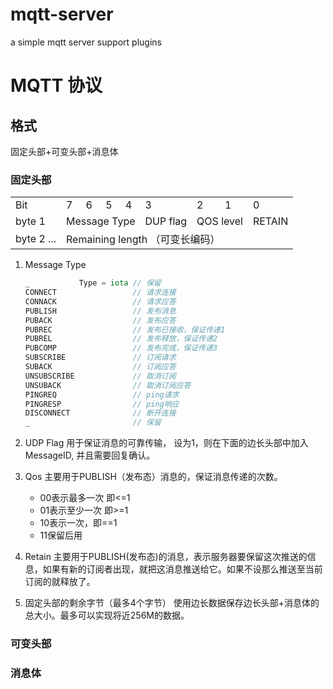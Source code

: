 # mqtt-server
a simple mqtt server support plugins

# MQTT 协议

## 格式

固定头部+可变头部+消息体

### 固定头部

<table>
   <tr>
      <td>Bit</td>
      <td>7</td>
      <td>6</td>
      <td>5</td>
      <td>4</td>
      <td>3</td>
      <td>2</td>
      <td>1</td>
      <td>0</td>
   </tr>
   <tr>
      <td>byte 1</td>
      <td colspan="4">Message Type</td>
      <td>DUP flag</td>
      <td colspan="2">QOS level</td>
      <td>RETAIN</td>
   </tr>
   <tr>
      <td> byte 2 ... </td>
      <td colspan="8">Remaining length （可变长编码）</td>
   </tr>
</table>

1. Message Type

    ```go
    _           Type = iota // 保留
	CONNECT                 // 请求连接
	CONNACK                 // 请求应答
	PUBLISH                 // 发布消息
	PUBACK                  // 发布应答
	PUBREC                  // 发布已接收，保证传递1
	PUBREL                  // 发布释放，保证传递2
	PUBCOMP                 // 发布完成，保证传递3
	SUBSCRIBE               // 订阅请求
	SUBACK                  // 订阅应答
	UNSUBSCRIBE             // 取消订阅
	UNSUBACK                // 取消订阅应答
	PINGREQ                 // ping请求
	PINGRESP                // ping响应
	DISCONNECT              // 断开连接
	_                       // 保留
    ```
2. UDP Flag
    用于保证消息的可靠传输， 设为1，则在下面的边长头部中加入MessageID, 并且需要回复确认。
3. Qos
    主要用于PUBLISH（发布态）消息的，保证消息传递的次数。
    
    * 00表示最多一次 即<=1
    * 01表示至少一次  即>=1
    * 10表示一次，即==1
    * 11保留后用
4. Retain
    主要用于PUBLISH(发布态)的消息，表示服务器要保留这次推送的信息，如果有新的订阅者出现，就把这消息推送给它。如果不设那么推送至当前订阅的就释放了。

5. 固定头部的剩余字节（最多4个字节）
    使用边长数据保存边长头部+消息体的总大小。最多可以实现将近256M的数据。

### 可变头部



### 消息体